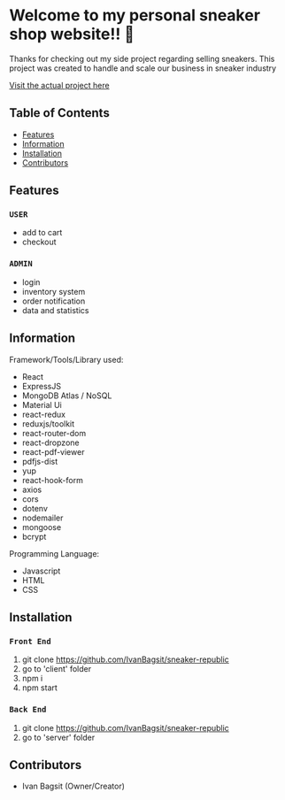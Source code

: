 # Welcome to my personal sneaker shop website!! 👋

Thanks for checking out my side project regarding selling sneakers.
This project was created to handle and scale our business in sneaker industry

[Visit the actual project here](https://sneakers-republic.vercel.app/)

## Table of Contents

-   [Features](#features)
-   [Information](#information)
-   [Installation](#installation)
-   [Contributors](#contributors)

## Features <a name="features">

### `USER`

-   add to cart
-   checkout

### `ADMIN`

-   login
-   inventory system
-   order notification
-   data and statistics

## Information <a name="information">

Framework/Tools/Library used:

-   React
-   ExpressJS
-   MongoDB Atlas / NoSQL
-   Material Ui
-   react-redux
-   reduxjs/toolkit
-   react-router-dom
-   react-dropzone
-   react-pdf-viewer
-   pdfjs-dist
-   yup
-   react-hook-form
-   axios
-   cors
-   dotenv
-   nodemailer
-   mongoose
-   bcrypt

Programming Language:

-   Javascript
-   HTML
-   CSS

## Installation <a name="installation">

### `Front End`

1. git clone https://github.com/IvanBagsit/sneaker-republic
2. go to 'client' folder
3. npm i
4. npm start

### `Back End`

1. git clone https://github.com/IvanBagsit/sneaker-republic
2. go to 'server' folder

## Contributors <a name="contributors">

-   Ivan Bagsit (Owner/Creator)
